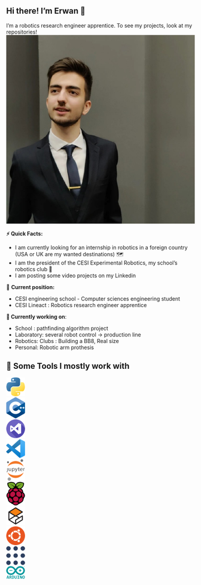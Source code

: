 ## **Hi there! I’m Erwan** 👋

I’m a robotics research engineer apprentice. To see my projects, look at my repositories!
![R1](R1.jpg#R1)
<style>
 img[src$="#R1"] {
  display: block;
  margin: 0 auto;
  border-radius: 50%;
  width: 100;
}
</style>


**⚡️ Quick Facts:**

- I am currently looking for an internship in robotics in a foreign country (USA or UK are my wanted destinations) 🗺️
- I am the president of the CESI Experimental Robotics, my school’s robotics club 🤖
- I am posting some video projects on my Linkedin

🔄 **Current position:** 

- CESI engineering school - Computer sciences engineering student
- CESI Lineact : Robotics research engineer apprentice

**🦾 Currently working on**:

- School : pathfinding algorithm project
- Laboratory: several robot control → production line
- Robotics: Clubs : Building a BB8, Real size
- Personal: Robotic arm prothesis

## **🚀 Some Tools I mostly work with**
<div>
  <div style="max-width: 20%;max-height: 20%;display: inline-block;">
    <img src="Untitled%201.png" width="50" style="margin: auto;">
    <img src="Untitled%202.png" width="50" style="margin: auto;">
    <img src="Untitled%203.png" width="50" style="margin: auto;">
    <img src="Untitled%204.png" width="50" style="margin: auto;">
    <img src="Untitled%205.png" width="50" style="margin: auto;">
    <img src="Untitled%206.png" width="50" style="margin: auto;">
    <img src="Untitled%207.png" width="50" style="margin: auto;">
    <img src="Untitled%208.png" width="50" style="margin: auto;">
    <img src="Untitled%209.png" width="50" style="margin: auto;">
    <img src="Untitled%2010.png" width="50" style="margin: auto;">
  </div>
 </div>

<!--
**R1leMargoulin/R1leMargoulin** is a ✨ _special_ ✨ repository because its `README.md` (this file) appears on your GitHub profile.

Here are some ideas to get you started:

- 🔭 I’m currently working on ...
- 🌱 I’m currently learning ...
- 👯 I’m looking to collaborate on ...
- 🤔 I’m looking for help with ...
- 💬 Ask me about ...
- 📫 How to reach me: ...
- 😄 Pronouns: ...
- ⚡ Fun fact: ...
-->

